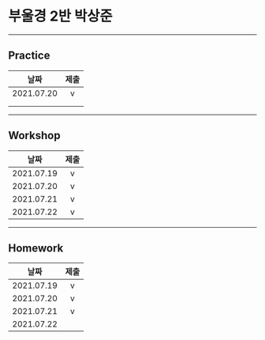# 부울경 2반 박상준

---
## Practice

|    날짜    | 제출 |
| :--: | :--: |
| 2021.07.20 | v |
|  |  |
| | |

---
## Workshop

|    날짜    | 제출 |
| :--: | :--: |
| 2021.07.19 | v |
| 2021.07.20 | v |
| 2021.07.21 | v |
| 2021.07.22 | v |

---

## Homework

|날짜|제출|
|:--:|:--:|
|2021.07.19|v|
|2021.07.20|v|
|2021.07.21|v|
|2021.07.22||
